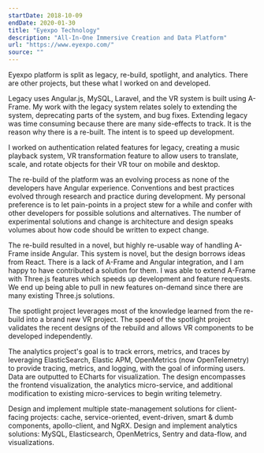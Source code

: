 ```yaml
---
startDate: 2018-10-09
endDate: 2020-01-30
title: "Eyexpo Technology"
description: "All-In-One Immersive Creation and Data Platform"
url: "https://www.eyexpo.com/"
source: ""
---
```


Eyexpo platform is split as legacy, re-build, spotlight, and analytics. There are other projects, but these what I worked on and developed.

Legacy uses Angular.js, MySQL, Laravel, and the VR system is built using A-Frame. My work with the legacy system relates solely to extending the system, deprecating parts of the system, and bug fixes. Extending legacy was time consuming because there are many side-effects to track. It is the reason why there is a re-built. The intent is to speed up development.

I worked on authentication related features for legacy, creating a music playback system, VR transformation feature to allow users to translate, scale, and rotate objects for their VR tour on mobile and desktop.

The re-build of the platform was an evolving process as none of the developers have Angular experience. Conventions and best practices evolved through research and practice during development. My personal preference is to let pain-points in a project stew for a while and confer with other developers for possible solutions and alternatives. The number of experimental solutions and change is architecture and design speaks volumes about how code should be written to expect change.

The re-build resulted in a novel, but highly re-usable way of handling A-Frame inside Angular. This system is novel, but the design borrows ideas from React. There is a lack of A-Frame and Angular integration, and I am happy to have contributed a solution for them. I was able to extend A-Frame with Three.js features which speeds up development and feature requests. We end up being able to pull in new features on-demand since there are many existing Three.js solutions.

The spotlight project leverages most of the knowledge learned from the re-build into a brand new VR project. The speed of the spotlight project validates the recent designs of the rebuild and allows VR components to be developed independently.

The analytics project's goal is to track errors, metrics, and traces by leveraging ElasticSearch, Elastic APM, OpenMetrics (now OpenTelemetry) to provide tracing, metrics, and logging, with the goal of informing users. Data are outputted to ECharts for visualization. The design encompasses the frontend visualization, the analytics micro-service, and additional modification to existing micro-services to begin writing telemetry.

Design and implement multiple state-management solutions for client-facing projects: cache,
service-oriented, event-driven, smart & dumb components, apollo-client, and NgRX.
Design and implement analytics solutions: MySQL, Elasticsearch, OpenMetrics, Sentry and
data-flow, and visualizations.

